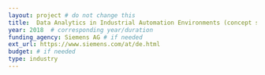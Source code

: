 ```yaml
---
layout: project # do not change this
title: 	Data Analytics in Industrial Automation Environments (concept study) # title of the project
year: 2018	# corresponding year/duration
funding_agency: Siemens AG # if needed
ext_url: https://www.siemens.com/at/de.html
budget: # if needed
type: industry
---
```


